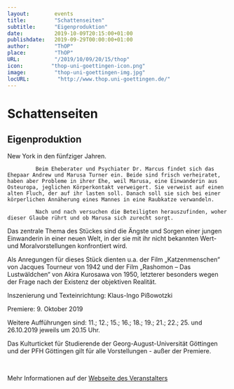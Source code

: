 ```yaml
---
layout:        events
title:         "Schattenseiten"
subtitle:      "Eigenproduktion"
date:          2019-10-09T20:15:00+01:00
publishdate:   2019-09-29T00:00:00+01:00
author:        "ThOP"
place:         "ThOP"
URL:           "/2019/10/09/20/15/thop"
icon:         "thop-uni-goettingen-icon.png"
image:         "thop-uni-goettingen-img.jpg"
locURL:         "http://www.thop.uni-goettingen.de/"
---
```


Schattenseiten
===========

Eigenproduktion
-----------





New York in den fünfziger Jahren. 

             Beim Eheberater und Psychiater Dr. Marcus findet sich das Ehepaar Andrew und Marusa Turner ein. Beide sind frisch verheiratet, haben aber Probleme in ihrer Ehe, weil Marusa, eine Einwanderin aus Osteuropa, jeglichen Körperkontakt verweigert. Sie verweist auf einen alten Fluch, der auf ihr lasten soll. Danach soll sie sich bei einer körperlichen Annäherung eines Mannes in eine Raubkatze verwandeln. 

             Nach und nach versuchen die Beteiligten herauszufinden, woher dieser Glaube rührt und ob Marusa sich zurecht sorgt. 

Das zentrale Thema des Stückes sind die Ängste und Sorgen einer jungen Einwanderin in einer neuen Welt, in der sie mit ihr nicht bekannten Wert- und Moralvorstellungen konfrontiert wird. 

Als Anregungen für dieses Stück dienten u.a. der Film „Katzenmenschen“ von Jacques Tourneur von 1942 und der Film „Rashomon – Das Lustwäldchen“ von Akira Kurosawa von 1950, letzterer besonders wegen der Frage nach der Existenz der objektiven Realität. 

Inszenierung und Texteinrichtung: Klaus-Ingo Pißowotzki

Premiere: 9. Oktober 2019

Weitere Aufführungen sind: 11.; 12.; 15.; 16.; 18.; 19.; 21.; 22.; 25. und 26.10.2019 jeweils um 20.15 Uhr.             

Das Kulturticket für Studierende der Georg-August-Universität Göttingen und der PFH Göttingen gilt für alle Vorstellungen - außer der Premiere.             



 



Mehr Informationen auf der [Webseite des Veranstalters](http://www.thop.uni-goettingen.de/http://www.thop.uni-goettingen.de/sommer2019/201910-schattenseiten.php)
